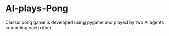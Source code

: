 # AI-plays-Pong
Classic pong game is developed using pygame and played by two AI agents competing each other.
